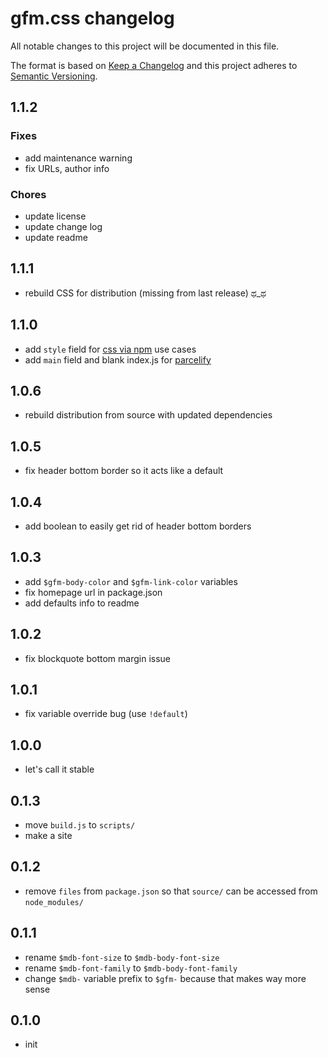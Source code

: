 # gfm.css changelog

All notable changes to this project will be documented in this file.

The format is based on [Keep a Changelog](http://keepachangelog.com/)
and this project adheres to [Semantic Versioning](http://semver.org/).

## 1.1.2

### Fixes
* add maintenance warning
* fix URLs, author info

### Chores
* update license
* update change log
* update readme

## 1.1.1
* rebuild CSS for distribution (missing from last release) ಥ_ಥ

## 1.1.0
* add `style` field for [css via npm](https://github.com/sethvincent/css-via-npm/) use cases
* add `main` field and blank index.js for [parcelify](https://github.com/rotundasoftware/parcelify/issues/28)

## 1.0.6
* rebuild distribution from source with updated dependencies

## 1.0.5
* fix header bottom border so it acts like a default

## 1.0.4
* add boolean to easily get rid of header bottom borders

## 1.0.3
* add `$gfm-body-color` and `$gfm-link-color` variables
* fix homepage url in package.json
* add defaults info to readme

## 1.0.2
* fix blockquote bottom margin issue

## 1.0.1
* fix variable override bug (use `!default`)

## 1.0.0
* let's call it stable

## 0.1.3
* move `build.js` to `scripts/`
* make a site

## 0.1.2
* remove `files` from `package.json` so that `source/` can be accessed from `node_modules/`

## 0.1.1
* rename `$mdb-font-size` to `$mdb-body-font-size`
* rename `$mdb-font-family` to `$mdb-body-font-family`
* change `$mdb-` variable prefix to `$gfm-` because that makes way more sense

## 0.1.0
* init
